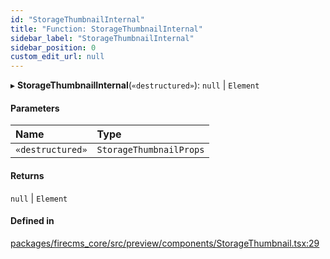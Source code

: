 ```yaml
---
id: "StorageThumbnailInternal"
title: "Function: StorageThumbnailInternal"
sidebar_label: "StorageThumbnailInternal"
sidebar_position: 0
custom_edit_url: null
---
```


▸ **StorageThumbnailInternal**(`«destructured»`): ``null`` \| `Element`

#### Parameters

| Name | Type |
| :------ | :------ |
| `«destructured»` | `StorageThumbnailProps` |

#### Returns

``null`` \| `Element`

#### Defined in

[packages/firecms_core/src/preview/components/StorageThumbnail.tsx:29](https://github.com/FireCMSco/firecms/blob/d45f3739/packages/firecms_core/src/preview/components/StorageThumbnail.tsx#L29)
